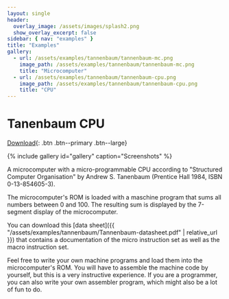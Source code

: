 ```yaml
---
layout: single
header:
  overlay_image: /assets/images/splash2.png
  show_overlay_excerpt: false
sidebar: { nav: "examples" }
title: "Examples"
gallery:
  - url: /assets/examples/tannenbaum/tannenbaum-mc.png
    image_path: /assets/examples/tannenbaum/tannenbaum-mc.png
    title: "Microcomputer"
  - url: /assets/examples/tannenbaum/tannenbaum-cpu.png
    image_path: /assets/examples/tannenbaum/tannenbaum-cpu.png
    title: "CPU"
---
```


# Tanenbaum CPU

[Download](https://github.com/flandreas/antares/releases/download/v1.3.0/Microcomputer.Tanenbaum.acp){: .btn .btn--primary .btn--large}

{% include gallery id="gallery" caption="Screenshots" %}

A microcomputer with a micro-programmable CPU according to "Structured Computer Organisation" by Andrew S. Tanenbaum (Prentice Hall 1984, ISBN 0-13-854605-3).

The microcomputer's ROM is loaded with a maschine program that sums all numbers between 0 and 100. The resulting sum is displayed by the 7-segment display of the microcomputer.

You can download this [data sheet]({{ "/assets/examples/tannenbaum/Tannenbaum-datasheet.pdf" | relative_url }}) that contains a documentation of the micro instruction set as well as the macro instruction set.

Feel free to write your own machine programs and load them into the microcomputer's ROM. You will have to assemble the machine code by yourself,
but this is a very instructive experience. If you are a programmer, you can also write your own assembler program,
which might also be a lot of fun to do.
